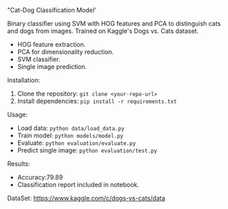 "Cat-Dog Classification Model'

Binary classifier using SVM with HOG features and PCA to distinguish cats and dogs from images. Trained on Kaggle's Dogs vs. Cats dataset.
- HOG feature extraction.
- PCA for dimensionality reduction.
- SVM classifier.
- Single image prediction.

Installation:
1. Clone the repository: `git clone <your-repo-url>`
2. Install dependencies: `pip install -r requirements.txt`

Usage:
- Load data: `python data/load_data.py`
- Train model: `python models/model.py`
- Evaluate: `python evaluation/evaluate.py`
- Predict single image: `python evaluation/test.py`

Results:
- Accuracy:79.89
- Classification report included in notebook.

DataSet:
https://www.kaggle.com/c/dogs-vs-cats/data
